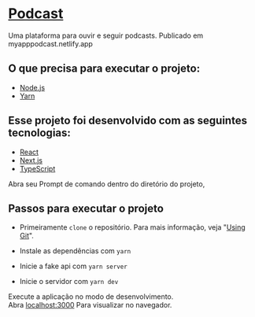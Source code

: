 # [Podcast](https://myapppodcast.netlify.app/)

Uma plataforma para ouvir e seguir podcasts. Publicado em myapppodcast.netlify.app

## O que precisa para executar o projeto:

- [Node.js](https://nodejs.org/en/)
- [Yarn](https://classic.yarnpkg.com/en/docs/getting-started)

## Esse projeto foi desenvolvido com as seguintes tecnologias:

- [React](https://reactjs.org)
- [Next.js](https://nextjs.org/)
- [TypeScript](https://www.typescriptlang.org/)

Abra seu Prompt de comando dentro do diretório do projeto,

## Passos para executar o projeto

- Primeiramente `clone` o repositório. Para mais informação, veja "[Using Git](https://docs.github.com/en/get-started/using-git)".

- Instale as dependências com `yarn`
- Inicie a fake api com `yarn server`
- Inicie o servidor com `yarn dev`

Execute a aplicação no modo de desenvolvimento.\
Abra [localhost:3000](http://localhost:3000) Para visualizar no navegador.
